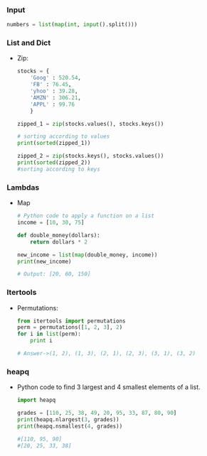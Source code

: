 ### Input

```python
numbers = list(map(int, input().split()))
```

### List and Dict

* Zip: 
    ```python
    stocks = { 
        'Goog' : 520.54, 
        'FB' : 76.45, 
        'yhoo' : 39.28, 
        'AMZN' : 306.21, 
        'APPL' : 99.76
        } 

    zipped_1 = zip(stocks.values(), stocks.keys()) 

    # sorting according to values 
    print(sorted(zipped_1)) 

    zipped_2 = zip(stocks.keys(), stocks.values()) 
    print(sorted(zipped_2)) 
    #sorting according to keys 
    ```

### Lambdas

* Map
    ```python
    # Python code to apply a function on a list 
    income = [10, 30, 75] 

    def double_money(dollars): 
        return dollars * 2

    new_income = list(map(double_money, income)) 
    print(new_income)

    # Output: [20, 60, 150]
    ```
### Itertools
* Permutations:

    ```python
    from itertools import permutations 
    perm = permutations([1, 2, 3], 2) 
    for i in list(perm): 
        print i 

    # Answer->(1, 2), (1, 3), (2, 1), (2, 3), (3, 1), (3, 2) 
    ```

### heapq
* Python code to find 3 largest and 4 smallest elements of a list. 

    ```python
    import heapq 

    grades = [110, 25, 38, 49, 20, 95, 33, 87, 80, 90] 
    print(heapq.nlargest(3, grades)) 
    print(heapq.nsmallest(4, grades))

    #[110, 95, 90]
    #[20, 25, 33, 38] 
    ```
